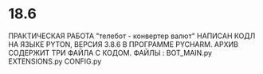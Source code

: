 # 18.6

ПРАКТИЧЕСКАЯ РАБОТА "телебот - конвертер валют"
НАПИСАН КОДЛ НА ЯЗЫКЕ PYTON, ВЕРСИЯ 3.8.6 В ПРОГРАММЕ PYCHARM.
АРХИВ СОДЕРЖИТ ТРИ ФАЙЛА С КОДОМ.
ФАЙЛЫ : 
BOT_MAIN.py
EXTENSIONS.py
CONFIG.py
